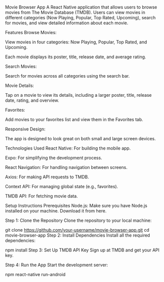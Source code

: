 Movie Browser App
A React Native application that allows users to browse movies from The Movie Database (TMDB). Users can view movies in different categories (Now Playing, Popular, Top Rated, Upcoming), search for movies, and view detailed information about each movie.

Features
Browse Movies:

View movies in four categories: Now Playing, Popular, Top Rated, and Upcoming.

Each movie displays its poster, title, release date, and average rating.

Search Movies:

Search for movies across all categories using the search bar.

Movie Details:

Tap on a movie to view its details, including a larger poster, title, release date, rating, and overview.

Favorites:

Add movies to your favorites list and view them in the Favorites tab.

Responsive Design:

The app is designed to look great on both small and large screen devices.

Technologies Used
React Native: For building the mobile app.

Expo: For simplifying the development process.

React Navigation: For handling navigation between screens.

Axios: For making API requests to TMDB.

Context API: For managing global state (e.g., favorites).

TMDB API: For fetching movie data.

Setup Instructions
Prerequisites
Node.js: Make sure you have Node.js installed on your machine. Download it from here.


Step 1: Clone the Repository
Clone the repository to your local machine:


git clone https://github.com/your-username/movie-browser-app.git
cd movie-browser-app
Step 2: Install Dependencies
Install all the required dependencies:


npm install
Step 3: Set Up TMDB API Key
Sign up at TMDB and get your API key.

Step 4: Run the App
Start the development server:


npm react-native run-android

